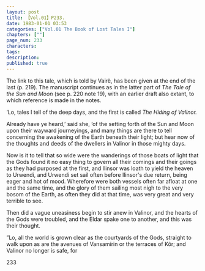 ```yaml
---
layout: post
title: 【Vol.01】P233.
date: 1983-01-01 03:53
categories: ["Vol.01 The Book of Lost Tales I"]
chapters: [""]
page_num: 233
characters: 
tags: 
description: 
published: true
---
```


<p style="text-indent: 0;">
The link to this tale, which is told by Vairë, has been given at the end of the last (p. 219). The manuscript continues as in the latter part of <I>The Tale of the Sun and Moon </I>(see p. 220 note 19), with an earlier draft also extant, to which reference is made in the notes.
</p>

‘Lo, tales I tell of the deep days, and the first is called <I>The Hiding of Valinor.</I>

Already have ye heard,’ said she, ‘of the setting forth of the Sun and Moon upon their wayward journeyings, and many things are there to tell concerning the awakening of the Earth beneath their light; but hear now of the thoughts and deeds of the dwellers in Valinor in those mighty days.

Now is it to tell that so wide were the wanderings of those boats of light that the Gods found it no easy thing to govern all their comings and their goings as they had purposed at the first, and Ilinsor was loath to yield the heaven to Urwendi, and Urwendi set sail often before Ilinsor's due return, being eager and hot of mood. Wherefore were both vessels often far afloat at one and the same time, and the glory of them sailing most nigh to the very bosom of the Earth, as often they did at that time, was very great and very terrible to see.

Then did a vague uneasiness begin to stir anew in Valinor, and the hearts of the Gods were troubled, and the Eldar spake one to another, and this was their thought.

”Lo, all the world is grown clear as the courtyards of the Gods, straight to walk upon as are the avenues of Vansamírin or the terraces of Kôr; and Valinor no longer is safe, for

233

